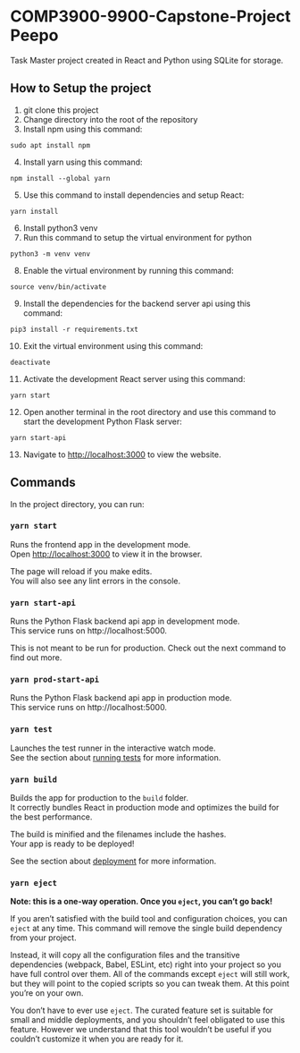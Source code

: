 # COMP3900-9900-Capstone-Project Peepo

Task Master project created in React and Python using SQLite for storage.

## How to Setup the project

1. git clone this project
2. Change directory into the root of the repository
3. Install npm using this command:

```
sudo apt install npm
```

4. Install yarn using this command:

```
npm install --global yarn
```

5. Use this command to install dependencies and setup React:

```
yarn install
```

6. Install python3 venv
7. Run this command to setup the virtual environment for python

```
python3 -m venv venv
```

8. Enable the virtual environment by running this command:

```
source venv/bin/activate
```

9. Install the dependencies for the backend server api using this command:

```
pip3 install -r requirements.txt
```

10. Exit the virtual environment using this command:

```
deactivate
```

11. Activate the development React server using this command:

```
yarn start
```

12. Open another terminal in the root directory and use this command to start the development Python Flask server:

```
yarn start-api
```

13. Navigate to [http://localhost:3000](http://localhost:3000) to view the website.

## Commands

In the project directory, you can run:

### `yarn start`

Runs the frontend app in the development mode.\
Open [http://localhost:3000](http://localhost:3000) to view it in the browser.

The page will reload if you make edits.\
You will also see any lint errors in the console.

### `yarn start-api`

Runs the Python Flask backend api app in development mode.\
This service runs on http://localhost:5000.

This is not meant to be run for production. Check out the next command to find out more.

### `yarn prod-start-api`

Runs the Python Flask backend api app in production mode.\
This service runs on http://localhost:5000.

### `yarn test`

Launches the test runner in the interactive watch mode.\
See the section about [running tests](https://facebook.github.io/create-react-app/docs/running-tests) for more information.

### `yarn build`

Builds the app for production to the `build` folder.\
It correctly bundles React in production mode and optimizes the build for the best performance.

The build is minified and the filenames include the hashes.\
Your app is ready to be deployed!

See the section about [deployment](https://facebook.github.io/create-react-app/docs/deployment) for more information.

### `yarn eject`

**Note: this is a one-way operation. Once you `eject`, you can’t go back!**

If you aren’t satisfied with the build tool and configuration choices, you can `eject` at any time. This command will remove the single build dependency from your project.

Instead, it will copy all the configuration files and the transitive dependencies (webpack, Babel, ESLint, etc) right into your project so you have full control over them. All of the commands except `eject` will still work, but they will point to the copied scripts so you can tweak them. At this point you’re on your own.

You don’t have to ever use `eject`. The curated feature set is suitable for small and middle deployments, and you shouldn’t feel obligated to use this feature. However we understand that this tool wouldn’t be useful if you couldn’t customize it when you are ready for it.
